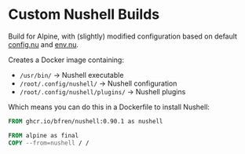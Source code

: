 # Custom Nushell Builds

Build for Alpine, with (slightly) modified configuration based on default [config.nu](https://raw.githubusercontent.com/nushell/nushell/main/crates/nu-utils/src/sample_config/default_config.nu) and [env.nu](https://raw.githubusercontent.com/nushell/nushell/main/crates/nu-utils/src/sample_config/default_env.nu).

Creates a Docker image containing:

- `/usr/bin/` -> Nushell executable
- `/root/.config/nushell/` -> Nushell configuration
- `/root/.config/nushell/plugins/` -> Nushell plugins

Which means you can do this in a Dockerfile to install Nushell:

```Dockerfile
FROM ghcr.io/bfren/nushell:0.90.1 as nushell

FROM alpine as final
COPY --from=nushell / /
```
